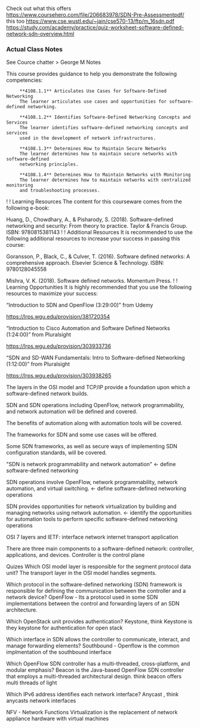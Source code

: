 #
Check out what this offers
https://www.coursehero.com/file/206683978/SDN-Pre-Assessmentpdf/
this too
https://www.cse.wustl.edu/~jain/cse570-13/ftp/m_16sdn.pdf
https://study.com/academy/practice/quiz-worksheet-software-defined-network-sdn-overview.html

### Actual Class Notes 
See Cource chatter > George M Notes

This course provides guidance to help you demonstrate the following competencies:

         **4108.1.1** Articulates Use Cases for Software-Defined Networking 
         The learner articulates use cases and opportunities for software-defined networking.
         
         **4108.1.2** Identifies Software-Defined Networking Concepts and Services
         The learner identifies software-defined networking concepts and services 
         used in the development of network infrastructures. 
         
         **4108.1.3** Determines How to Maintain Secure Networks 
         The learner determines how to maintain secure networks with software-defined 
         networking principles.  
         
         **4108.1.4** Determines How to Maintain Networks with Monitoring 
         The learner determines how to maintain networks with centralized monitoring 
         and troubleshooting processes. 

!
!
Learning Resources 
The content for this courseware comes from the following e-book: 

Huang, D., Chowdhary, A., & Pisharody, S. (2018). Software-defined networking and security: From theory to practice. Taylor & Francis Group. ISBN: 9780815381143
!
!
Additional Resources
It is recommended to use the following additional resources to increase your success in passing this course: 

Goransson, P., Black, C., & Culver, T. (2016). Software defined networks: A comprehensive approach. Elsevier Science & Technology. ISBN: 9780128045558 

Mishra, V. K. (2018). Software defined networks. Momentum Press.
!
!
Learning Opportunities
It is highly recommended that you use the following resources to maximize your success:

“Introduction to SDN and OpenFlow (3:29:00)” from Udemy

https://lrps.wgu.edu/provision/381720354

“Introduction to Cisco Automation and Software Defined Networks (1:24:00)” from Pluralsight

https://lrps.wgu.edu/provision/303933736

“SDN and SD-WAN Fundamentals: Intro to Software-defined Networking (1:12:00)” from Pluralsight

https://lrps.wgu.edu/provision/303938265

The layers in the OSI model and TCP/IP provide a foundation upon which a software-defined network builds. 

SDN and SDN operations including OpenFlow, network programmability, and network automation will be defined and covered. 

The benefits of automation along with automation tools will be covered. 

The frameworks for SDN and some use cases will be offered. 

Some SDN frameworks, as well as secure ways of implementing SDN configuration standards, will be covered.

"SDN is network programmability and network automation" <- define software-defined networking

SDN operations involve OpenFlow, network programmability, network automation, and virtual switching.  <- define software-defined networking operations

SDN provides opportunities for network virtualization by building and managing networks using network automation. <- identify the opportunities for automation tools to perform specific software-defined networking operations


OSI 7 layers and IETF:
interface network
internet
transport
application


There are three main components to a software-defined network: controller, applications, and devices.
Controller is the control plane


Quizes
Which OSI model layer is responsible for the segment protocol data unit?
The transport layer in the OSI model handles segments.


Which protocol in the software-defined networking (SDN) framework is responsible for defining the communication between the controller and a network device?
OpenFlow - Its a protocol used in some SDN implementations between the control and forwarding layers of an SDN architecture.

Which OpenStack unit provides authentication?
Keystone, think Keystone is they keystone for authentication for open stack

Which interface in SDN allows the controller to communicate, interact, and manage forwarding elements?
Southbound - Openflow is the common implmentation of the southbound interface


Which OpenFlow SDN controller has a multi-threaded, cross-platform, and modular emphasis?
Beacon is the Java-based OpenFlow SDN controller that employs a multi-threaded architectural design.
think beacon offers multi threads of light

Which IPv6 address identifies each network interface?
Anycast , think anycasts network interfaces

NFV - Network Functions Virtualization is the replacement of network appliance hardware with virtual machines
